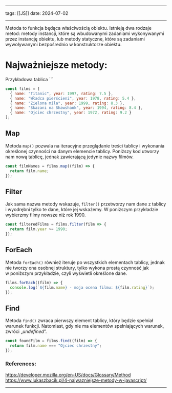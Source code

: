 
--- 
tags: [[JS]]
date: 2024-07-02

---
Metoda to funkcja będąca właściwością obiektu. Istnieją dwa rodzaje metod: metody instancji, które są wbudowanymi zadaniami wykonywanymi przez instancję obiektu, lub metody statyczne, które są zadaniami wywoływanymi bezpośrednio w konstruktorze obiektu.

# Najważniejsze metody:

Przykładowa tablica ```

```js
const films = [
  { name: "Titanic", year: 1997, rating: 7.5 },
  { name: "Władca pierścieni", year: 1978, rating: 5.4 },
  { name: "Zielona mila", year: 1999, rating: 8.3 },
  { name: "Skazani na Shawshank", year: 1994, rating: 8.4 },
  { name: "Ojciec chrzestny", year: 1972, rating: 9.2 }
];
```

## Map

Metoda `map()` pozwala na iteracyjne przeglądanie treści tablicy i wykonania określonej czynności na danym elemencie tablicy. Poniższy kod utworzy nam nową tablicę, jednak zawierającą jedynie nazwy filmów.

```js
const filmNames = films.map((film) => {
  return film.name;
});
```

## Filter

Jak sama nazwa metody wskazuje, `filter()` przetworzy nam dane z tablicy i wyodrębni tylko te dane, które jej wskażemy. W poniższym przykładzie wybierzmy filmy nowsze niż rok 1990.

```js
const filteredFilms = films.filter(film => {
  return film.year >= 1990;
});
```
## ForEach

Metoda `forEach()` również iteruje po wszystkich elementach tablicy, jednak nie tworzy ona osobnej struktury, tylko wykona prostą czynność jak w poniższym przykładzie, czyli wyświetli określone dane.

```js
films.forEach((film) => {
  console.log(`${film.name} - moja ocena filmu: ${film.rating}`);
});
```
## Find

Metoda `find()` zwraca pierwszy element tablicy, który będzie spełniał warunek funkcji. Natomiast, gdy nie ma elementów spełniających warunek, zwróci „_undefined_”.

```js
const foundFilm = films.find((film) => {
  return film.name === "Ojciec chrzestny";
});
```




### References:

https://developer.mozilla.org/en-US/docs/Glossary/Method
https://www.lukaszbacik.pl/4-najwazniejsze-metody-w-javascript/

---



